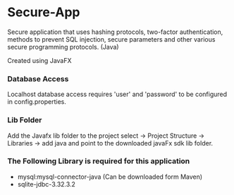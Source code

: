 # Secure-App
Secure application that uses hashing protocols, two-factor authentication, methods to prevent SQL injection, secure parameters and other various secure programming protocols. (Java)

Created using JavaFX

### Database Access
Localhost database access requires 'user' and 'password' to be configured in config.properties.

### Lib Folder
Add the Javafx lib folder to the project select -> Project Structure -> Libraries -> add java and point to the downloaded javaFx sdk lib folder.

### The Following Library is required for this application
* mysql:mysql-connector-java (Can be downloaded form Maven)
* sqlite-jdbc-3.32.3.2
